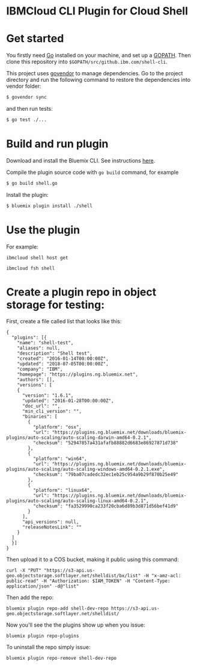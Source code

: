 # IBMCloud CLI Plugin for Cloud Shell

# Get started

You firstly need [Go](http://www.golang.org) installed on your machine, and set up a [GOPATH](http://golang.org/doc/code.html#GOPATH). Then clone this repository into `$GOPATH/src/github.ibm.com/shell-cli`. 

This project uses [govendor](https://github.com/kardianos/govendor) to manage dependencies. Go to the project directory and run the following command to restore the dependencies into vendor folder:

```bash
$ govendor sync
```

and then run tests:

```bash
$ go test ./...
```

# Build and run plugin

Download and install the Bluemix CLI. See instructions [here](https://clis.ng.bluemix.net).

Compile the plugin source code with `go build` command, for example

```bash
$ go build shell.go
```

Install the plugin:

```bash
$ bluemix plugin install ./shell
```

# Use the plugin

For example:
```
ibmcloud shell host get
```

```
ibmcloud fsh shell
```

# Create a plugin repo in object storage for testing:

First, create a file called list that looks like this:
```
{
  "plugins": [{
    "name": "shell-test",
    "aliases": null,
    "description": "Shell test",
    "created": "2016-01-14T00:00:00Z",
    "updated": "2018-07-05T00:00:00Z",
    "company": "IBM",
    "homepage": "https://plugins.ng.bluemix.net",
    "authors": [],
    "versions": [
    {
      "version": "1.6.1",
      "updated": "2016-01-28T00:00:00Z",
      "doc_url": "",
      "min_cli_version": "",
      "binaries": [
        {
          "platform": "osx",
          "url": "https://plugins.ng.bluemix.net/downloads/bluemix-plugins/auto-scaling/auto-scaling-darwin-amd64-0.2.1",
          "checksum": "52947857a431afafb88882d6683e86927871d738"
        },
        {
          "platform": "win64",
          "url": "https://plugins.ng.bluemix.net/downloads/bluemix-plugins/auto-scaling/auto-scaling-windows-amd64-0.2.1.exe",
          "checksum": "79ba07cadedc32ec1eb25c954a9b29f870b25e49"
        },
        {
          "platform": "linux64",
          "url": "https://plugins.ng.bluemix.net/downloads/bluemix-plugins/auto-scaling/auto-scaling-linux-amd64-0.2.1",
          "checksum": "fa3529990ca233f20cba6d89b3d871d56bef41d9"
        }
      ],
      "api_versions": null,
      "releaseNotesLink": ""
    }
  ]
  }]
}
```

Then upload it to a COS bucket, making it public using this command:
```
curl -X "PUT" "https://s3-api.us-geo.objectstorage.softlayer.net/shelldist/bx/list" -H "x-amz-acl: public-read" -H "Authorization: $IAM_TOKEN" -H "Content-Type: application/json" -d@"list"
```

Then add the repo:
```
bluemix plugin repo-add shell-dev-repo https://s3-api.us-geo.objectstorage.softlayer.net/shelldist/
```

Now you'll see the the plugins show up when you issue:
```
bluemix plugin repo-plugins
```

To uninstall the repo simply issue:
```
bluemix plugin repo-remove shell-dev-repo
```
